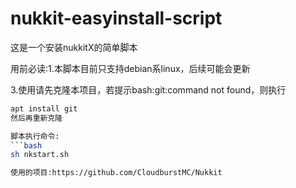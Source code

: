 # nukkit-easyinstall-script

这是一个安装nukkitX的简单脚本

用前必读:1.本脚本目前只支持debian系linux，后续可能会更新

3.使用请先克隆本项目，若提示bash:git:command not found，则执行
```bash
apt install git
然后再重新克隆

脚本执行命令:
```bash
sh nkstart.sh

使用的项目:https://github.com/CloudburstMC/Nukkit
